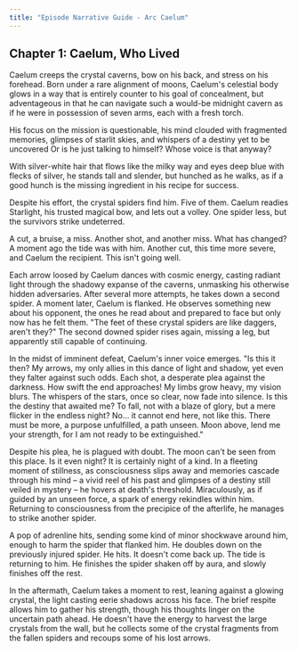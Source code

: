 ```yaml
---
title: "Episode Narrative Guide - Arc Caelum"
---
```


## Chapter 1: Caelum, Who Lived

Caelum creeps the crystal caverns, bow on his back, and stress on his forehead. Born under a rare alignment of moons, Caelum's celestial body glows in a way that is entirely counter to his goal of concealment, but adventageous in that he can navigate such a would-be midnight cavern as if he were in possession of seven arms, each with a fresh torch.

His focus on the mission is questionable, his mind clouded with fragmented memories, glimpses of starlit skies, and whispers of a destiny yet to be uncovered Or is he just talking to himself? Whose voice is that anyway?

With silver-white hair that flows like the milky way and eyes deep blue with flecks of silver, he stands tall and slender, but hunched as he walks, as if a good hunch is the missing ingredient in his recipe for success.

Despite his effort, the crystal spiders find him. Five of them. Caelum readies Starlight, his trusted magical bow, and lets out a volley. One spider less, but the survivors strike undeterred.

A cut, a bruise, a miss. Another shot, and another miss. What has changed? A moment ago the tide was with him. Another cut, this time more severe, and Caelum the recipient. This isn't going well.

Each arrow loosed by Caelum dances with cosmic energy, casting radiant light through the shadowy expanse of the caverns, unmasking his otherwise hidden adversaries. After several more attempts, he takes down a second spider. A moment later, Caelum is flanked. He observes something new about his opponent, the ones he read about and prepared to face but only now has he felt them. "The feet of these crystal spiders are like daggers, aren't they?" The second downed spider rises again, missing a leg, but apparently still capable of continuing.

In the midst of imminent defeat, Caelum's inner voice emerges. "Is this it then? My arrows, my only allies in this dance of light and shadow, yet even they falter against such odds. Each shot, a desperate plea against the darkness. How swift the end approaches! My limbs grow heavy, my vision blurs. The whispers of the stars, once so clear, now fade into silence. Is this the destiny that awaited me? To fall, not with a blaze of glory, but a mere flicker in the endless night? No... it cannot end here, not like this. There must be more, a purpose unfulfilled, a path unseen. Moon above, lend me your strength, for I am not ready to be extinguished."

Despite his plea, he is plagued with doubt. The moon can't be seen from this place. Is it even night? It is certainly night of a kind. In a fleeting moment of stillness, as consciousness slips away and memories cascade through his mind – a vivid reel of his past and glimpses of a destiny still veiled in mystery – he hovers at death's threshold. Miraculously, as if guided by an unseen force, a spark of energy rekindles within him. Returning to consciousness from the precipice of the afterlife, he manages to strike another spider.

A pop of adrenline hits, sending some kind of minor shockwave around him, enough to harm the spider that flanked him. He doubles down on the previously injured spider. He hits. It doesn't come back up. The tide is returning to him. He finishes the spider shaken off by aura, and slowly finishes off the rest.

In the aftermath, Caelum takes a moment to rest, leaning against a glowing crystal, the light casting eerie shadows across his face. The brief respite allows him to gather his strength, though his thoughts linger on the uncertain path ahead. He doesn't have the energy to harvest the large crystals from the wall, but he collects some of the crystal fragments from the fallen spiders and recoups some of his lost arrows.
